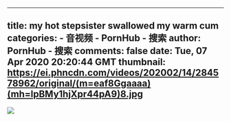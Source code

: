 
---
title: my hot stepsister swallowed my warm cum
categories: 
    - 音视频
    - PornHub - 搜索
author: PornHub - 搜索
comments: false
date: Tue, 07 Apr 2020 20:20:44 GMT
thumbnail: https://ei.phncdn.com/videos/202002/14/284578962/original/(m=eaf8Ggaaaa)(mh=lpBMy1hjXpr44pA9)8.jpg
---

<div>   
<img src="https://ei.phncdn.com/videos/202002/14/284578962/original/(m=eaf8Ggaaaa)(mh=lpBMy1hjXpr44pA9)8.jpg" referrerpolicy="no-referrer">  
</div>
            
